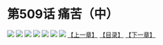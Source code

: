 # 第509话 痛苦（中）
![](https://mhpic.xiaomingtaiji.net/comic/D/斗破苍穹拆分版/509话/1.jpg-zymk.middle.webp)
![](https://mhpic.xiaomingtaiji.net/comic/D/斗破苍穹拆分版/509话/2.jpg-zymk.middle.webp)
![](https://mhpic.xiaomingtaiji.net/comic/D/斗破苍穹拆分版/509话/3.jpg-zymk.middle.webp)
![](https://mhpic.xiaomingtaiji.net/comic/D/斗破苍穹拆分版/509话/4.jpg-zymk.middle.webp)
![](https://mhpic.xiaomingtaiji.net/comic/D/斗破苍穹拆分版/509话/5.jpg-zymk.middle.webp)
![](https://mhpic.xiaomingtaiji.net/comic/D/斗破苍穹拆分版/509话/6.jpg-zymk.middle.webp)
![](https://mhpic.xiaomingtaiji.net/comic/D/斗破苍穹拆分版/509话/7.jpg-zymk.middle.webp)
[【上一章】](./508.md)
[【目录】](./READMD.md)
[【下一章】](./510.md)

